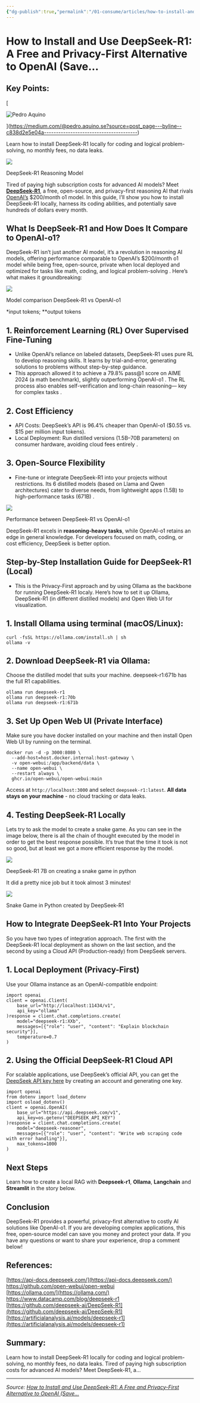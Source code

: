 ```yaml
---
{"dg-publish":true,"permalink":"/01-consume/articles/how-to-install-and-use-deep-seek-r1-a-free-and-privacy-first-alternative-to-open-ai-save/","title":"How to Install and Use DeepSeek-R1: A Free and Privacy-First Alternative to OpenAI (Save…","tags":["deepseek"]}
---
```



# How to Install and Use DeepSeek-R1: A Free and Privacy-First Alternative to OpenAI (Save…

## Key Points:
[

![Pedro Aquino](https://miro.medium.com/v2/resize:fill:44:44/1*oK9Ki7T-y1Qw0gX8arKXxA@2x.jpeg)

](https://medium.com/@pedro.aquino.se?source=post_page---byline--c838d2e5e04a---------------------------------------)

Learn how to install DeepSeek-R1 locally for coding and logical problem-solving, no monthly fees, no data leaks.

![](https://miro.medium.com/v2/resize:fit:700/1*Xao3C632-0-nYgYLPiZ9UA.png)

DeepSeek-R1 Reasoning Model

Tired of paying high subscription costs for advanced AI models? Meet [**DeepSeek-R1**](https://chat.deepseek.com/), a free, open-source, and privacy-first reasoning AI that rivals [OpenAI’s](https://chatgpt.com/) $200/month o1 model. In this guide, I’ll show you how to install DeepSeek-R1 locally, harness its coding abilities, and potentially save hundreds of dollars every month.

## What Is DeepSeek-R1 and How Does It Compare to OpenAI-o1?

DeepSeek-R1 isn’t just another AI model, it’s a revolution in reasoning AI models, offering performance comparable to OpenAI’s $200/month o1 model while being free, open-source, private when local deployed and optimized for tasks like math, coding, and logical problem-solving . Here’s what makes it groundbreaking:

![](https://miro.medium.com/v2/resize:fit:700/1*-_4MYj-kWsxdNkNuOmNpMA.png)

Model comparison DeepSeek-R1 vs OpenAI-o1

\*input tokens; \*\*output tokens

## **1\. Reinforcement Learning (RL) Over Supervised Fine-Tuning**

- Unlike OpenAI’s reliance on labeled datasets, DeepSeek-R1 uses pure RL to develop reasoning skills. It learns by trial-and-error, generating solutions to problems without step-by-step guidance.
- This approach allowed it to achieve a 79.8% pass@1 score on AIME 2024 (a math benchmark), slightly outperforming OpenAI-o1 . The RL process also enables self-verification and long-chain reasoning— key for complex tasks .

## **2\. Cost Efficiency**

- API Costs: DeepSeek’s API is 96.4% cheaper than OpenAI-o1 ($0.55 vs. $15 per million input tokens).
- Local Deployment: Run distilled versions (1.5B–70B parameters) on consumer hardware, avoiding cloud fees entirely .

## **3\. Open-Source Flexibility**

- Fine-tune or integrate DeepSeek-R1 into your projects without restrictions. Its 6 distilled models (based on Llama and Qwen architectures) cater to diverse needs, from lightweight apps (1.5B) to high-performance tasks (671B) .

![](https://miro.medium.com/v2/resize:fit:700/1*pEEBn9yRRuYvRRwc5IajGg.png)

Performance between DeepSeek-R1 vs OpenAI-o1

DeepSeek-R1 excels in **reasoning-heavy tasks**, while OpenAI-o1 retains an edge in general knowledge. For developers focused on math, coding, or cost efficiency, DeepSeek is better option.

## **Step-by-Step Installation Guide for DeepSeek-R1 (Local)**

- This is the Privacy-First approach and by using Ollama as the backbone for running DeepSeek-R1 localy. Here’s how to set it up Ollama, DeepSeek-R1 (in different distilled models) and Open Web UI for visualization.

## **1\. Install Ollama using terminal (macOS/Linux):**

```
curl -fsSL https://ollama.com/install.sh | sh
ollama -v 
```

## **2\. Download DeepSeek-R1 via Ollama:**

Choose the distilled model that suits your machine. deepseek-r1:671b has the full R1 capabilities.

```
ollama run deepseek-r1
ollama run deepseek-r1:70b
ollama run deepseek-r1:671b
```

## 3\. Set Up Open Web UI (Private Interface)

Make sure you have docker installed on your machine and then install Open Web UI by running on the terminal.

```
docker run -d -p 3000:8080 \
  --add-host=host.docker.internal:host-gateway \
  -v open-webui:/app/backend/data \
  --name open-webui \
  --restart always \
  ghcr.io/open-webui/open-webui:main
```

Access at `http://localhost:3000` and select `deepseek-r1:latest`. **All data stays on your machine** - no cloud tracking or data leaks.

## 4\. Testing DeepSeek-R1 Locally

Lets try to ask the model to create a snake game. As you can see in the image below, there is all the chain of thought executed by the model in order to get the best response possible. It’s true that the time it took is not so good, but at least we got a more efficient response by the model.

![](https://miro.medium.com/v2/resize:fit:700/1*RhD5mdlp1QednfDpzEJgKg.png)

DeepSeek-R1 7B on creating a snake game in python

It did a pretty nice job but it took almost 3 minutes!

![](https://miro.medium.com/v2/resize:fit:700/1*A4VBnwNWNKX83hUR6GmH4g.gif)

Snake Game in Python created by DeepSeek-R1

## **How to Integrate DeepSeek-R1 Into Your Projects**

So you have two types of integration approach. The first with the DeepSeek-R1 local deployment as shown on the last section, and the second by using a Cloud API (Production-ready) from DeepSeek servers.

## **1\. Local Deployment (Privacy-First)**

Use your Ollama instance as an OpenAI-compatible endpoint:

```
import openai
client = openai.Client(
    base_url="http://localhost:11434/v1",
    api_key="ollama"  
)response = client.chat.completions.create(
    model="deepseek-r1:XXb", 
    messages=[{"role": "user", "content": "Explain blockchain security"}],
    temperature=0.7  
)
```

## **2\. Using the Official DeepSeek-R1 Cloud API**

For scalable applications, use DeepSeek’s official API, you can get the [DeepSeek API key here](https://platform.deepseek.com/api_keys) by creating an account and generating one key.

```
import openai
from dotenv import load_dotenv
import osload_dotenv()
client = openai.OpenAI(
    base_url="https://api.deepseek.com/v1",
    api_key=os.getenv("DEEPSEEK_API_KEY")
)response = client.chat.completions.create(
    model="deepseek-reasoner",
    messages=[{"role": "user", "content": "Write web scraping code with error handling"}],
    max_tokens=1000  
)
```

## Next Steps

Learn how to create a local RAG with **Deepseek-r1**, **Ollama**, **Langchain** and **Streamlit** in the story below.

## **Conclusion**

DeepSeek-R1 provides a powerful, privacy-first alternative to costly AI solutions like OpenAI-o1. If you are developing complex applications, this free, open-source model can save you money and protect your data. If you have any questions or want to share your experience, drop a comment below!

## References:

[https://api-docs.deepseek.com/](https://api-docs.deepseek.com/)  
[https://github.com/open-webui/open-webui  
](https://github.com/open-webui/open-webui)[https://ollama.com/](https://ollama.com/)  
[https://www.datacamp.com/blog/deepseek-r1  
](https://www.datacamp.com/blog/deepseek-r1)[https://github.com/deepseek-ai/DeepSeek-R1](https://github.com/deepseek-ai/DeepSeek-R1)  
[https://artificialanalysis.ai/models/deepseek-r1](https://artificialanalysis.ai/models/deepseek-r1)

## Summary:
Learn how to install DeepSeek-R1 locally for coding and logical problem-solving, no monthly fees, no data leaks. Tired of paying high subscription costs for advanced AI models? Meet DeepSeek-R1, a…

---

*Source: [How to Install and Use DeepSeek-R1: A Free and Privacy-First Alternative to OpenAI (Save…](https://medium.com/@pedro.aquino.se/how-to-install-and-use-deepseek-r1-a-free-and-privacy-first-alternative-to-openai-save-c838d2e5e04a)*
